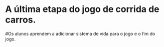 ﻿# A última etapa do jogo de corrida de carros.
#Os alunos aprendem a adicionar sistema de vida para o jogo e o fim do jogo.
